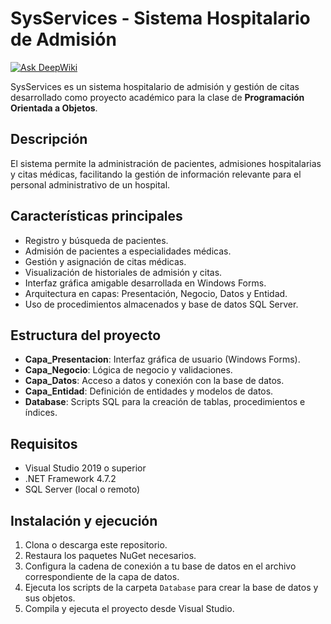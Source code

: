 # SysServices - Sistema Hospitalario de Admisión

[![Ask DeepWiki](https://deepwiki.com/badge.svg)](https://deepwiki.com/LuiisDev21/SysServices)

SysServices es un sistema hospitalario de admisión y gestión de citas desarrollado como proyecto académico para la clase de **Programación Orientada a Objetos**.

## Descripción

El sistema permite la administración de pacientes, admisiones hospitalarias y citas médicas, facilitando la gestión de información relevante para el personal administrativo de un hospital.

## Características principales

- Registro y búsqueda de pacientes.
- Admisión de pacientes a especialidades médicas.
- Gestión y asignación de citas médicas.
- Visualización de historiales de admisión y citas.
- Interfaz gráfica amigable desarrollada en Windows Forms.
- Arquitectura en capas: Presentación, Negocio, Datos y Entidad.
- Uso de procedimientos almacenados y base de datos SQL Server.

## Estructura del proyecto

- **Capa_Presentacion**: Interfaz gráfica de usuario (Windows Forms).
- **Capa_Negocio**: Lógica de negocio y validaciones.
- **Capa_Datos**: Acceso a datos y conexión con la base de datos.
- **Capa_Entidad**: Definición de entidades y modelos de datos.
- **Database**: Scripts SQL para la creación de tablas, procedimientos e índices.

## Requisitos

- Visual Studio 2019 o superior
- .NET Framework 4.7.2
- SQL Server (local o remoto)

## Instalación y ejecución

1. Clona o descarga este repositorio.
2. Restaura los paquetes NuGet necesarios.
3. Configura la cadena de conexión a tu base de datos en el archivo correspondiente de la capa de datos.
4. Ejecuta los scripts de la carpeta `Database` para crear la base de datos y sus objetos.
5. Compila y ejecuta el proyecto desde Visual Studio.

